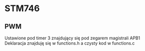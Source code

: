 <h1> STM746 </h1>
 
<h2> PWM </h2>
Ustawione pod timer 3 znajdujący się pod zegarem magistrali APB1
Deklaracja znajduję się w functions.h a czysty kod w functions.c
